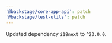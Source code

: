 ```yaml
---
'@backstage/core-app-api': patch
'@backstage/test-utils': patch
---
```


Updated dependency `i18next` to `^23.0.0`.
